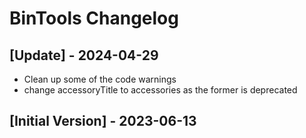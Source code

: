 # BinTools Changelog

## [Update] - 2024-04-29

- Clean up some of the code warnings
- change accessoryTitle to accessories as the former is deprecated

## [Initial Version] - 2023-06-13
